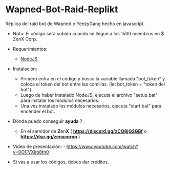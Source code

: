 # Wapned-Bot-Raid-Replikt
Réplica del raid bot de Wapned o YeezyGang hecho en javascript.
- Nota: El código será subido cuando se llegue a los 1500 miembros en $ ZenX Corp.
- Requerimientos:
  - [NodeJS](https://nodejs.org/)
  
- Instalación:
  - Primero entra en el código y busca la variable llamada "bot_token" y coloca el token del bot entre las comillas. (let bot_token = "token del bot")
  - Luego de haber instalado NodeJS, ejecuta el archivo "setup.bat" para instalar los módulos necesarios.
  - Una vez instalado los módulos necesarios, ejecuta "start.bat" para encender el bot.
- Dónde puedo conseguir **ayuda** ?
  - En el servidor de **Z**en**X** ( **https://discord.gg/zCQ8jQ2GBf** o **https://dsc.gg/zenxcorpp** )
- Video de presentación: - https://www.youtube.com/watch?v=0OCVXkb8tn0

- Si vas a usar los códigos, debes dar créditos.
